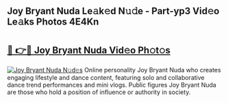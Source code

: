 ## Joy Bryant Nuda Le𝚊k𝚎d N𝚞𝚍e - Part-yp3 Vid𝚎o Le𝚊ks Photos 4E4Kn

# <h2><a href="http://fbdv533.evod.top/?m=Joy+Bryant+Nuda">🔗 👉🔴 Joy Bryant Nuda Vid𝚎o Ph𝚘t𝚘s</a></h2>

[![Joy Bryant Nuda N𝚞d𝚎s](https://i.imgur.com/8V9OHl7.gif)](http://fbdv533.evod.top/?m=Joy+Bryant+Nuda)
Online personality Joy Bryant Nuda who creates engaging lifestyle and dance content, featuring solo and collaborative dance trend performances and mini vlogs. Public figures Joy Bryant Nuda are those who hold a position of influence or authority in society. 
